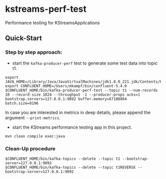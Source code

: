 # kstreams-perf-test
Performance testing for KStreamsApplications

## Quick-Start

### Step by step approach:

+ start the `kafka-producer-perf` test to generate some test data into topic t1.

```
export JAVA_HOME=/Library/Java/JavaVirtualMachines/jdk1.8.0_221.jdk/Contents/Home
export CONFLUENT_HOME=/Users/mkampf/bin/confluent-5.4.0
$CONFLUENT_HOME/bin/kafka-producer-perf-test --topic t1 --num-records 10 --record-size 1024 --throughput -1 --producer-props acks=1 bootstrap.servers=127.0.0.1:9092 buffer.memory=67108864 batch.size=8196
```
In case you are interested in metrics in deep details, please append the argument `--print-metrics`.

+  start the KStreams performance testing app in this project.

```
mvn clean compile exec:java
```

### Clean-Up procedure

```
$CONFLUENT_HOME/bin/kafka-topics --delete --topic t1 --bootstrap-server=127.0.0.1:9092
$CONFLUENT_HOME/bin/kafka-topics --delete --topic t1REVERSE --bootstrap-server=127.0.0.1:9092
```


